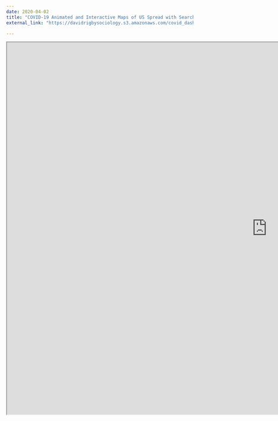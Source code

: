 ```yaml
---
date: 2020-04-02
title: "COVID-19 Animated and Interactive Maps of US Spread with Searchable Data Filter"
external_link: "https://davidrigbysociology.s3.amazonaws.com/covid_dashboard.html"

---
```

  <iframe src="https://davidrigbysociology.s3.amazonaws.com/covid_dashboard.html" width="1400px" height="1000px" margin-left= "10px"></iframe>
